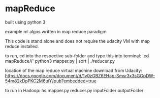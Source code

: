 # mapReduce
built using python 3

example ml algos written in map reduce paradigm

This code is stand alone and does not require the udacity VM with map reduce installed.

to run, cd into the respective sub-folder and type this into terminal:
'cd mapReduce/<algo>/'
python3 mapper.py | sort | ./reducer.py

location of the map reduce virtual machine download from Udacity:
https://docs.google.com/document/d/1v0zGBZ6EHap-Smsr3x3sGGpDW-54m82kDpPKC2M6uiY/pub?embedded=true

to run in Hadoop:
hs mapper.py reducer.py inputFolder outputFolder

